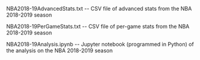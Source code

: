 NBA2018-19AdvancedStats.txt -- CSV file of advanced stats from the NBA 2018-2019 season

NBA2018-19PerGameStats.txt -- CSV file of per-game stats from the NBA 2018-2019 season

NBA2018-19Analysis.ipynb -- Jupyter notebook (programmed in Python) of the analysis on the NBA 2018-2019 season
